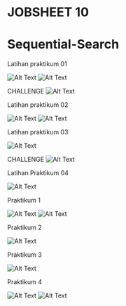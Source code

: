 # JOBSHEET 10
# Sequential-Search

Latihan praktikum 01

![Alt Text](https://github.com/inamyrpl28/Sequential-Search/blob/master/Lat1.PNG)
![Alt Text](https://github.com/inamyrpl28/Sequential-Search/blob/master/Lat1a.PNG)

CHALLENGE
![Alt Text](https://github.com/inamyrpl28/Sequential-Search/blob/master/Challenge1.PNG)

Latihan praktikum 02

![Alt Text](https://github.com/inamyrpl28/Sequential-Search/blob/master/Lat2.PNG)
![Alt Text](https://github.com/inamyrpl28/Sequential-Search/blob/master/Lat2a.PNG)

Latihan praktikum 03

![Alt Text](https://github.com/inamyrpl28/Sequential-Search/blob/master/Lat3.PNG)

CHALLENGE
![Alt Text](https://github.com/inamyrpl28/Sequential-Search/blob/master/Challenge2.PNG)

Latihan Praktikum 04 

![Alt Text](https://github.com/inamyrpl28/Sequential-Search/blob/master/Lat4.PNG)

Praktikum 1

![Alt Text](https://github.com/inamyrpl28/Sequential-Search/blob/master/Prak1.PNG)
![Alt Text](https://github.com/inamyrpl28/Sequential-Search/blob/master/Prak1a.PNG)

Praktikum 2

![Alt Text](https://github.com/inamyrpl28/Sequential-Search/blob/master/Prak2.PNG)

Praktikum 3

![Alt Text](https://github.com/inamyrpl28/Sequential-Search/blob/master/Prak3.PNG)

Praktikum 4

![Alt Text](https://github.com/inamyrpl28/Sequential-Search/blob/master/Prak4.PNG)
![Alt Text](https://github.com/inamyrpl28/Sequential-Search/blob/master/Prak4a.PNG)
